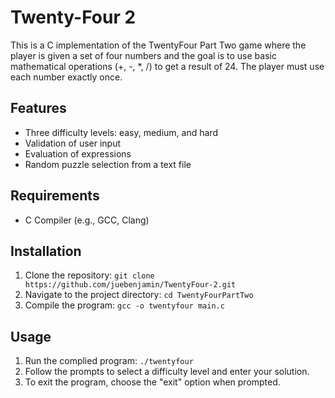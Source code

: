 # Twenty-Four 2
This is a C implementation of the TwentyFour Part Two game where the player is given a set of four numbers and the goal is to use basic mathematical operations (+, -, *, /) to get a result of 24. The player must use each number exactly once.

## Features
* Three difficulty levels: easy, medium, and hard
* Validation of user input
* Evaluation of expressions
* Random puzzle selection from a text file

## Requirements
* C Compiler (e.g., GCC, Clang)

## Installation
1. Clone the repository:
```git clone https://github.com/juebenjamin/TwentyFour-2.git```
2. Navigate to the project directory:
```cd TwentyFourPartTwo```
3. Compile the program:
```gcc -o twentyfour main.c```

## Usage
1. Run the complied program:
```./twentyfour```
2. Follow the prompts to select a difficulty level and enter your solution.
3. To exit the program, choose the "exit" option when prompted.
